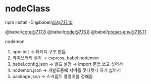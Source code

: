 # nodeClass
npm install -D @babel/cli@7.17.10

@babel/core@7.17.8
@babel/node@7.16.8
@babel/preset-env@7.16.11

nodemon

1. npm init → 패키지 구조 만듬
2. 라이브러리 설치 → express, babel nodemon
3. babel.config.json → 빌드 설정 → import 문법 쓰고 싶어서
4. nodemon.json → 개발도중에 서버를 껏다켯다 하기 싫어서
5. package.json → 스크립트 명령어를 정해줌

